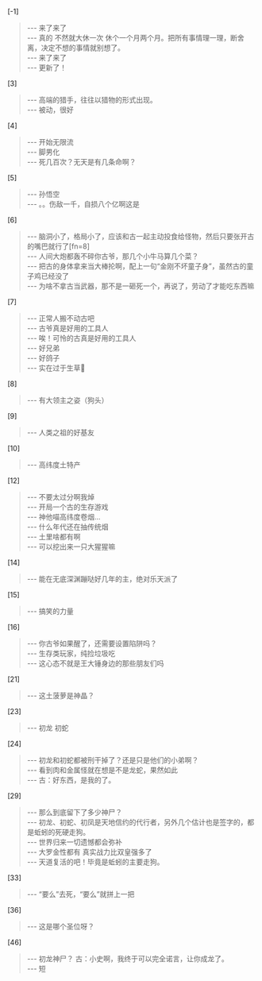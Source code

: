 
[-1] 
>--- 来了来了<br>
>--- 真的 不然就大休一次 休个一个月两个月。把所有事情理一理，断舍离，决定不想的事情就别想了。<br>
>--- 来了来了<br>
>--- 更新了！<br>

[3] 
>--- 高端的猎手，往往以猎物的形式出现。<br>
>--- 被动，很好<br>

[4] 
>--- 开始无限流<br>
>--- 脚男化<br>
>--- 死几百次？无天是有几条命啊？<br>

[5] 
>--- 孙悟空<br>
>--- 。。伤敌一千，自损八个亿啊这是<br>

[6] 
>--- 脑洞小了，格局小了，应该和古一起主动投食给怪物，然后只要张开古的嘴巴就行了[fn=8]<br>
>--- 人间大炮都轰不碎你古爷，那几个小牛马算几个菜？<br>
>--- 把古的身体拿来当大棒抡啊，配上一句“金刚不坏童子身”，虽然古的童子鸡已经没了<br>
>--- 为啥不拿古当武器，那不是一砸死一个，再说了，劳动了才能吃东西嘛<br>

[7] 
>--- 正常人搬不动古吧<br>
>--- 古爷真是好用的工具人<br>
>--- 唉！可怜的古真是好用的工具人<br>
>--- 好兄弟<br>
>--- 好鸽子<br>
>--- 实在过于生草🌿<br>

[8] 
>--- 有大领主之姿（狗头）<br>

[9] 
>--- 人类之祖的好基友<br>

[10] 
>--- 高纬度土特产<br>

[12] 
>--- 不要太过分啊我焯<br>
>--- 开局一个古的生存游戏<br>
>--- 神他喵高纬度卷烟…<br>
>--- 什么年代还在抽传统烟<br>
>--- 土里啥都有啊<br>
>--- 可以挖出来一只大猩猩嘛<br>

[14] 
>--- 能在无底深渊蹦哒好几年的主，绝对乐天派了<br>

[15] 
>--- 搞笑的力量<br>

[16] 
>--- 你古爷如果醒了，还需要设置陷阱吗？<br>
>--- 生存类玩家，纯捡垃圾吃<br>
>--- 这心态不就是王大锤身边的那些朋友们吗<br>

[21] 
>--- 这土菠萝是神晶？<br>

[23] 
>--- 初龙 初蛇<br>

[24] 
>--- 初龙和初蛇都被刑干掉了？还是只是他们的小弟啊？<br>
>--- 看到肉和金属怪就在想是不是龙蛇，果然如此<br>
>--- 古：好东西，是我的了。<br>

[29] 
>--- 那么到底留下了多少神尸？<br>
>--- 初龙、初蛇、初凤是天地信约的代行者，另外几个估计也是签字的，都是蚯蚓的死硬走狗。<br>
>--- 世界归来一切遗憾都会弥补<br>
>--- 大罗金性都有 真实战力比双皇强多了<br>
>--- 天道复活的吧！毕竟是蚯蚓的主要走狗。<br>

[33] 
>--- “要么”去死，“要么”就拼上一把<br>

[36] 
>--- 这是哪个圣位呀？<br>

[46] 
>--- 初龙神尸？
古：小史啊，我终于可以完全诺言，让你成龙了。<br>
>--- 短<br>
